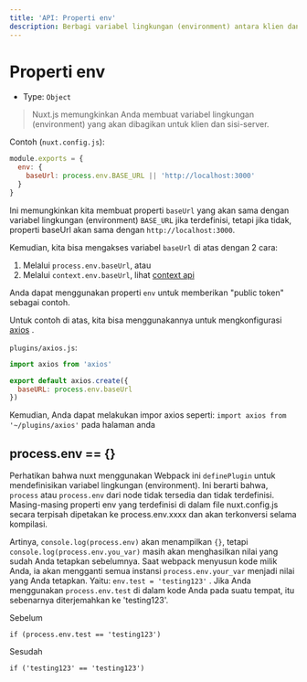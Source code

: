 ```yaml
---
title: 'API: Properti env'
description: Berbagi variabel lingkungan (environment) antara klien dan server.
---
```


# Properti env

- Type: `Object`

> Nuxt.js memungkinkan Anda membuat variabel lingkungan (environment) yang akan dibagikan untuk klien dan sisi-server.

Contoh (`nuxt.config.js`):

```js
module.exports = {
  env: {
    baseUrl: process.env.BASE_URL || 'http://localhost:3000'
  }
}
```

Ini memungkinkan kita membuat properti `baseUrl` yang akan sama dengan variabel lingkungan (environment) `BASE_URL` jika terdefinisi, tetapi jika tidak, properti baseUrl akan sama dengan `http://localhost:3000`.

Kemudian, kita bisa mengakses variabel `baseUrl` di atas dengan 2 cara:

1. Melalui `process.env.baseUrl`, atau
2. Melalui `context.env.baseUrl`, lihat [context api](/api/context)

Anda dapat menggunakan properti `env` untuk memberikan "public token" sebagai contoh.

Untuk contoh di atas, kita bisa menggunakannya untuk mengkonfigurasi [axios](https://github.com/mzabriskie/axios) .

`plugins/axios.js`:

```js
import axios from 'axios'

export default axios.create({
  baseURL: process.env.baseUrl
})
```

Kemudian, Anda dapat melakukan impor axios seperti: `import axios from '~/plugins/axios'` pada halaman anda

## process.env == {}

Perhatikan bahwa nuxt menggunakan Webpack ini `definePlugin` untuk mendefinisikan variabel lingkungan (environment). Ini berarti bahwa, `process` atau `process.env` dari node tidak tersedia dan tidak terdefinisi. Masing-masing properti env yang terdefinisi di dalam file nuxt.config.js secara terpisah dipetakan ke process.env.xxxx dan akan terkonversi selama kompilasi.

Artinya, `console.log(process.env)` akan menampilkan `{}`, tetapi `console.log(process.env.you_var)` masih akan menghasilkan nilai yang sudah Anda tetapkan sebelumnya. Saat webpack menyusun kode milik Anda, ia akan mengganti semua instansi `process.env.your_var` menjadi nilai yang Anda tetapkan. Yaitu: `env.test = 'testing123'` . Jika Anda menggunakan `process.env.test` di dalam kode Anda pada suatu tempat, itu sebenarnya diterjemahkan ke 'testing123'.

Sebelum

```
if (process.env.test == 'testing123')
```

Sesudah

```
if ('testing123' == 'testing123')
```
